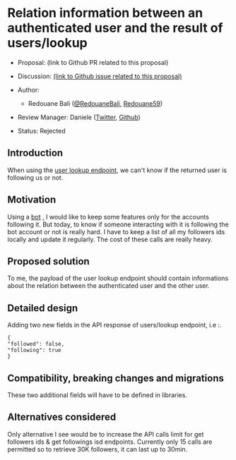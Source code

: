 # Relation information between an authenticated user and the result of users/lookup

-   Proposal: (link to Github PR related to this proposal)
-   Discussion: [(link to Github issue related to this proposal)](https://github.com/twitterdev/open-evolution/issues/5)
-   Author:
    -   Redouane Bali ([@RedouaneBali](https://twitter.com/RedouaneBali), [Redouane59](https://github.com/redouane59))

-   Review Manager: Daniele ([Twitter](https://twitter.com/i_am_daniele), [Github](https://github.com/iamdaniele))
-   Status: Rejected

## Introduction

When using the [user lookup endpoint](https://developer.twitter.com/en/docs/twitter-api/v1/accounts-and-users/follow-search-get-users/api-reference/get-users-lookup), we can't know if the returned user is following us or not.

## Motivation

Using a [bot](https://twitter.com/RedTheBot_) , I would like to keep some features only for the accounts following it. But today, to know if someone interacting with it is following the bot account or not is really hard.
I have to keep a list of all my followers ids locally and update it regularly. The cost of these calls are really heavy.

## Proposed solution

To me, the payload of the user lookup endpoint should contain informations about the relation between the authenticated user and the other user.

## Detailed design

Adding two new fields in the API response of users/lookup endpoint, i.e :.

```
{
"followed": false,
"following": true
}
```

## Compatibility, breaking changes and migrations

These two additional fields will have to be defined in libraries.

## Alternatives considered

Only alternative I see would be to increase the API calls limit for get followers ids & get followings isd endpoints.
Currently only 15 calls are permitted so to retrieve 30K followers, it can last up to 30min.

